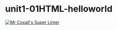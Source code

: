 # unit1-01HTML-helloworld
[![Mr Coxall's Super Linter](https://github.com//ICD2O-Digital-Tech-ChibuikemN/Intro-3/workflows/Mr%20Coxall's%20Super%20Linter/badge.svg)](https://github.com//ICD2O-Digital-Tech-ChibuikemN/Intro-3/actions/)

